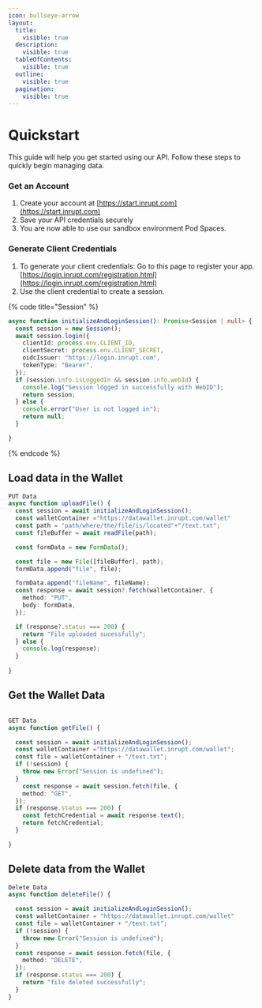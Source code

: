 ```yaml
---
icon: bullseye-arrow
layout:
  title:
    visible: true
  description:
    visible: true
  tableOfContents:
    visible: true
  outline:
    visible: true
  pagination:
    visible: true
---
```


# Quickstart

This guide will help you get started using our API. Follow these steps to quickly begin managing data.

### Get an Account

1. Create your account at [https://start.inrupt.com](https://start.inrupt.com)
2. Save your API credentials securely
3. You are now able to use our sandbox environment Pod Spaces.

### Generate Client Credentials

1. To generate your client credentials: Go to this page to register your app. [https://login.inrupt.com/registration.html](https://login.inrupt.com/registration.html)
2. Use the client credential to create a session.

{% code title="Session" %}
```typescript
async function initializeAndLoginSession(): Promise<Session | null> {
  const session = new Session();
  await session.login({
    clientId: process.env.CLIENT_ID,
    clientSecret: process.env.CLIENT_SECRET,
    oidcIssuer: "https://login.inrupt.com",
    tokenType: "Bearer", 
  });
  if (session.info.isLoggedIn && session.info.webId) {
    console.log("Session logged in successfully with WebID");
    return session;
  } else {
    console.error("User is not logged in");
    return null;
  }

}
```
{% endcode %}

## Load data in the Wallet

```typescript
PUT Data
async function uploadFile() {
  const session = await initializeAndLoginSession();
  const walletContainer ="https://datawallet.inrupt.com/wallet"
  const path = "path/where/the/file/is/located"+"/text.txt";
  const fileBuffer = await readFile(path);

  const formData = new FormData();

  const file = new File([fileBuffer], path);
  formData.append("file", file);

  formData.append("fileName", fileName);
  const response = await session?.fetch(walletContainer, {
    method: "PUT",
    body: formData,
  });

  if (response?.status === 200) {
    return "File uploaded sucessfully";
  } else {
    console.log(response);
  }
 
}

```

## Get the Wallet Data

```typescript

GET Data
async function getFile() {

  const session = await initializeAndLoginSession();
  const walletContainer ="https://datawallet.inrupt.com/wallet";
  const file = walletContainer + "/text.txt";
  if (!session) {
    throw new Error("Session is undefined");
  }
    const response = await session.fetch(file, {
    method: "GET",
  });
  if (response.status === 200) {
    const fetchCredential = await response.text();
    return fetchCredential;
  }

}

```

## Delete data from the Wallet

```typescript
Delete Data
async function deleteFile() {

  const session = await initializeAndLoginSession();
  const walletContainer = "https://datawallet.inrupt.com/wallet"
  const file = walletContainer + "/text.txt";
  if (!session) {
    throw new Error("Session is undefined");
  }
  const response = await session.fetch(file, {
    method: "DELETE",
  });
  if (response.status === 200) {
    return "file deleted successfully";
  }
}
```
